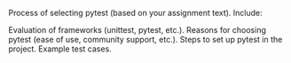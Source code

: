 Process of selecting pytest (based on your assignment text). Include:

Evaluation of frameworks (unittest, pytest, etc.).
Reasons for choosing pytest (ease of use, community support, etc.).
Steps to set up pytest in the project.
Example test cases.
